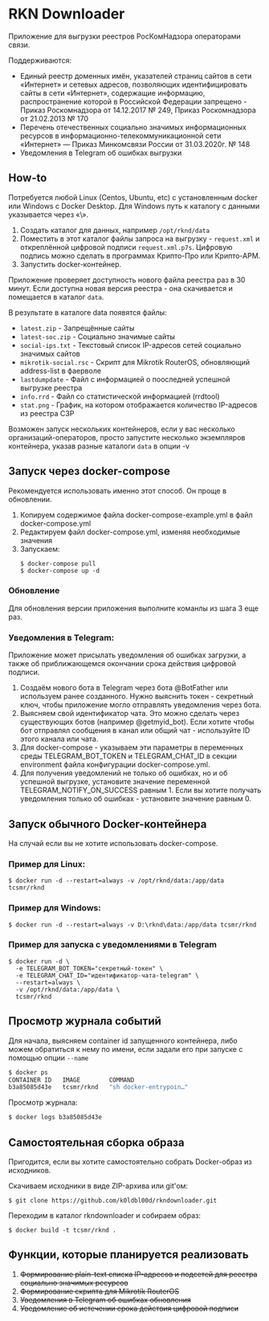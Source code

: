 # RKN Downloader

Приложение для выгрузки реестров РосКомНадзора операторами связи.

Поддерживаются:

* Единый реестр доменных имён, указателей страниц сайтов в сети «Интернет» и сетевых адресов, позволяющих идентифицировать сайты в сети «Интернет», содержащие информацию, распространение которой в Российской Федерации запрещено - Приказ Роскомнадзора от 14.12.2017 № 249, Приказ Роскомнадзора от 21.02.2013 № 170
* Перечень отечественных социально значимых информационных ресурсов в информационно-телекоммуникационной сети «Интернет» — Приказ Минкомсвязи России от 31.03.2020г. № 148
* Уведомления в Telegram об ошибках выгрузки

## How-to

Потребуется любой Linux (Centos, Ubuntu, etc) с установленным docker или Windows с Docker Desktop. Для Windows путь к каталогу с данными указывается через «\».

1. Создать каталог для данных, например ```/opt/rknd/data```
2. Поместить в этот каталог файлы запроса на выгрузку - ```request.xml``` и откреплённой цифровой подписи ```request.xml.p7s```. Цифровую подпись можно сделать в программах Крипто-Про или Крипто-АРМ.
3. Запустить docker-контейнер.

Приложение проверяет доступность нового файла реестра раз в 30 минут. Если доступна новая версия реестра - она скачивается и помещается в каталог ```data```.

В результате в каталоге data появятся файлы:

* ```latest.zip``` - Запрещённые сайты
* ```latest-soc.zip``` - Социально значимые сайты
* ```social-ips.txt``` - Текстовый список IP-адресов сетей социально значимых сайтов
* ```mikrotik-social.rsc``` - Скрипт для Mikrotik RouterOS, обновляющий address-list в фаерволе
* ```lastdumpdate``` - Файл с информацией о пооследней успешной выгрузке реестра
* ```info.rrd``` - Файл со статистической информацией (rrdtool)
* ```stat.png``` - График, на котором отображается количество IP-адресов из реестра СЗР

Возможен запуск нескольких контейнеров, если у вас несколько организаций-операторов, просто запустите несколько экземпляров контейнера, указав разные каталоги ```data``` в опции -v

## Запуск через docker-compose

Рекомендуется использовать именно этот способ. Он проще в обновлении.

1. Копируем содержимое файла docker-compose-example.yml в файл docker-compose.yml
2. Редактируем файл docker-compose.yml, изменяя необходимые значения
3. Запускаем:
   ```
   $ docker-compose pull
   $ docker-compose up -d
   ```

### Обновление
Для обновления версии приложения выполните команлы из шага 3 еще раз.

### Уведомления в Telegram:
Приложение может присылать уведомления об ошибках загрузки, а также об приближающемся окончании срока действия цифровой подписи.

1. Создаём нового бота в Telegram через бота @BotFather или используем ранее созданного. Нужно выяснить токен - секретный ключ, чтобы приложение могло отправлять уведомления через бота.
2. Выясняем свой идентификатор чата. Это можно сделать через существующих ботов (например @getmyid_bot). Если хотите чтобы бот отправлял сообщения в канал или общий чат - используйте ID этого канала или чата.
3. Для docker-compose - указываем эти параметры в переменных среды TELEGRAM_BOT_TOKEN и TELEGRAM_CHAT_ID в секции environment файла конфигурации docker-compose.yml.
4. Для получения уведомлений не только об ошибках, но и об успешной выгрузке, установите значение переменной TELEGRAM_NOTIFY_ON_SUCCESS равным 1. Если вы хотите получать уведомления только об ошибках - установите значение равным 0.

## Запуск обычного Docker-контейнера

На случай если вы не хотите использовать docker-compose.

### Пример для Linux:
```
$ docker run -d --restart=always -v /opt/rknd/data:/app/data tcsmr/rknd
```

### Пример для Windows:
```
$ docker run -d --restart=always -v D:\rknd\data:/app/data tcsmr/rknd
```

### Пример для запуска с уведомлениями в Telegram
```
$ docker run -d \
  -e TELEGRAM_BOT_TOKEN="секретный-токен" \
  -e TELEGRAM_CHAT_ID="идентификатор-чата-telegram" \
  --restart=always \
  -v /opt/rknd/data:/app/data \
  tcsmr/rknd
```

## Просмотр журнала событий
Для начала, выясняем container id запущенного контейнера, либо можем обратиться к нему по имени, если задали его при запуске с помощью опции ```--name```
```bash
$ docker ps
CONTAINER ID   IMAGE        COMMAND               
b3a85085d43e   tcsmr/rknd   "sh docker-entrypoin…"
```
Просмотр журнала:
```bash
$ docker logs b3a85085d43e
```

## Самостоятельная сборка образа

Пригодится, если вы хотите самостоятельно собрать Docker-образ из исходников.

Скачиваем исходники в виде ZIP-архива или git'ом:
```
$ git clone https://github.com/k0ldbl00d/rkndownloader.git
```
Переходим в каталог rkndownloader и собираем образ:
```
$ docker build -t tcsmr/rknd .
```

## Функции, которые планируется реализовать
1. ~~Формирование plain-text списка IP-адресов и подсетей для реестра социально значимых ресурсов~~
2. ~~Формирование скрипта для Mikrotik RouterOS~~
3. ~~Уведомления в Telegram об ошибках обновления~~
4. ~~Уведомление об истечении срока действия цифровой подписи~~
